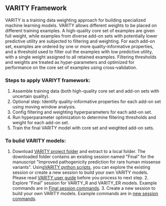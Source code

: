 ## VARITY Framework
VARITY is a training data weighting approach for building specialized machine learning models. VARITY allows different weights to be placed on different training examples.  A high-quality core set of examples are given full weight, while examples from diverse add-on sets with potentially lower predictive utility are subjected to filtering and weighting. For each add-on set, examples are ordered by one or more quality-informative properties, and a threshold used to filter out the examples with low predictive utility, with a single weight assigned to all retained examples. Filtering thresholds and weights are treated as hyper-parameters and optimized for performance on the core set of examples using cross-validation.

### Steps to apply VARIYT framework:
1. Assemble training data (both high-quality core set and add-on sets with uncertain quality).
2. Optional step: Identify quality-informative properties for each add-on set using moving window analysis.
3. Config filtering and weighting hyperparameters for each add-on set.
4. Run hyperparameter optimization to determine flitering thresholds and weight for each add-on set.
5. Train the final VARITY model with core set and weighted add-on sets.

### To bulid VARITY models:
1. Download [VARITY project folder](http://varity.varianteffect.org/downloads/VARITY_Final.zip) and extract to a local folder. The downloaded folder contains an existing session named "Final" for the manuscript "Improved pathogenicity prediction for rare human missense variants". Using[VARITY python scripts](https://github.com/joewuca/varity/tree/master/python), you can explore the existing session or create a new session to build your own VARITY models. Please read [VARITY user guide](https://github.com/joewuca/varity/tree/master/varity_user_guide.pdf) before you process to next step.
   2. Explore "Final" session for VARITY_R and VARITY_ER models. Example commands are in [Final session commands](https://github.com/joewuca/varity/tree/master/VARITY_Final_session_commands.txt).
   3. Create a new session to build your own VARITY models. Example commands are in [new session commands](https://github.com/joewuca/varity/tree/master/VARITY_new_session_commands.txt).
